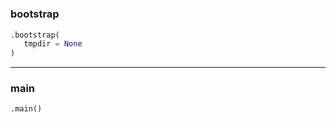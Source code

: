 #


### bootstrap
```python
.bootstrap(
   tmpdir = None
)
```


----


### main
```python
.main()
```

